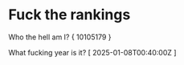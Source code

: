# Fuck the rankings

Who the hell am I?
{ 10105179 }

What fucking year is it?
[ 2025-01-08T00:40:00Z ]
